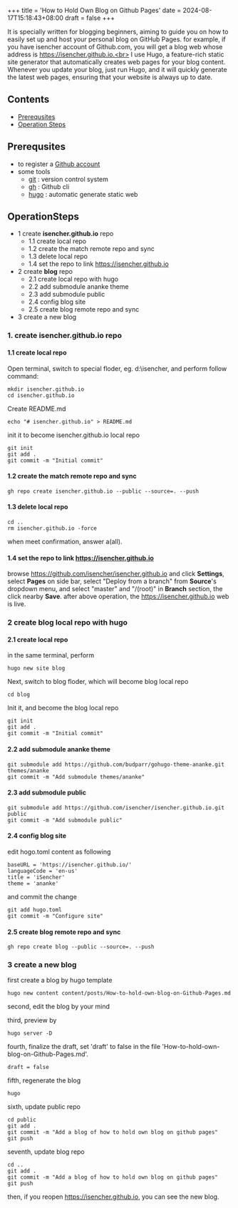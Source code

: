 +++
title = 'How to Hold Own Blog on Github Pages'
date = 2024-08-17T15:18:43+08:00
draft = false
+++

It is specially written for blogging beginners, aiming to guide you on how to easily set up and host your personal blog on GitHub Pages. for example, if you have isencher account of Github.com, you will get a blog web whose address is https://isencher.github.io.<br>
I use Hugo, a feature-rich static site generator that automatically creates web pages for your blog content. Whenever you update your blog, just run Hugo, and it will quickly generate the latest web pages, ensuring that your website is always up to date.

## Contents
- [Prerequsites](##Prerequsites)
- [Operation Steps](##OperationSteps)

## Prerequsites
- to register a [Github account](https://github.com/signup?ref_cta=Sign+up&ref_loc=header+logged+out&ref_page=%2F&source=header-home)
- some tools
    - [git](https://git-scm.com) : version control system
    - [gh](https://cli.github.com) : Github cli
    - [hugo](https://gohugo.io/) : automatic generate static web

## OperationSteps
 - 1 create **isencher.github.io** repo
    - 1.1 create local repo
    - 1.2 create the match remote repo and sync
    - 1.3 delete local repo
    - 1.4 set the repo to link https://isencher.github.io
 - 2 create **blog** repo 
    - 2.1 create local repo with hugo
    - 2.2 add submodule ananke theme
    - 2.3 add submodule public
    - 2.4 config blog site
    - 2.5 create blog remote repo and sync
- 3 create a new blog

### 1. create isencher.github.io repo

#### 1.1 create local repo
Open terminal, switch to special floder, eg. d:\isencher, and perform follow command:
```
mkdir isencher.github.io
cd isencher.github.io
```
Create README.md 
```
echo "# isencher.github.io" > README.md
```
init it to become isencher.github.io local repo
```
git init
git add .
git commit -m "Initial commit"
```

#### 1.2 create the match remote repo and sync
```
gh repo create isencher.github.io --public --source=. --push
```
#### 1.3 delete local repo
```
cd ..
rm isencher.github.io -force
```
when meet confirmation, answer a(all).

#### 1.4 set the repo to link https://isencher.github.io
browse https://github.com/isencher/isencher.github.io and click **Settings**, select **Pages** on side bar, select "Deploy from a branch" from **Source**'s dropdown menu, and select "master" and "/(root)" in **Branch** section, the click nearby **Save**.
after above operation, the https://isencher.github.io web is live.

### 2 create blog local repo with hugo

#### 2.1 create local repo
in the same terminal, perform
```
hugo new site blog
```

Next, switch to blog floder, which will become blog local repo
```
cd blog
```

Init it, and become the blog local repo
```
git init
git add .
git commit -m "Initial commit"
```

#### 2.2 add submodule ananke theme
```
git submodule add https://github.com/budparr/gohugo-theme-ananke.git themes/ananke
git commit -m "Add submodule themes/ananke"
```

#### 2.3 add submodule public
```
git submodule add https://github.com/isencher/isencher.github.io.git public
git commit -m "Add submodule public"
```
#### 2.4 config blog site
edit hogo.toml content as following 
```
baseURL = 'https://isencher.github.io/'
languageCode = 'en-us'
title = 'iSencher'
theme = 'ananke'
```
and commit the change
```
git add hugo.toml
git commit -m "Configure site"
```

#### 2.5 create blog remote repo and sync
```
gh repo create blog --public --source=. --push
```

### 3 create a new blog

first create a blog by hugo template
```
hugo new content content/posts/How-to-hold-own-blog-on-Github-Pages.md
```
second, edit the blog by your mind

third, preview by
```
hugo server -D
```

fourth, finalize the draft, set 'draft' to false in the file 'How-to-hold-own-blog-on-Github-Pages.md'.
```
draft = false
```

fifth, regenerate the blog
```
hugo
```

sixth, update public repo
```
cd public
git add .
git commit -m "Add a blog of how to hold own blog on github pages"
git push
```

seventh, update blog repo
```
cd ..
git add .
git commit -m "Add a blog of how to hold own blog on github pages"
git push
```

then, if you reopen https://isencher.github.io, you can see the new blog.







